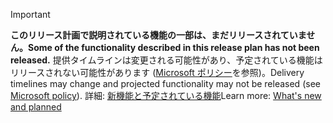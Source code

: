 > [!Important]
> <span data-ttu-id="ad54e-101">**このリリース計画で説明されている機能の一部は、まだリリースされていません。**</span><span class="sxs-lookup"><span data-stu-id="ad54e-101">**Some of the functionality described in this release plan has not been released.**</span></span> <span data-ttu-id="ad54e-102">提供タイムラインは変更される可能性があり、予定されている機能はリリースされない可能性があります ([Microsoft ポリシー](https://go.microsoft.com/fwlink/p/?linkid=2007332)を参照)。</span><span class="sxs-lookup"><span data-stu-id="ad54e-102">Delivery timelines may change and projected functionality may not be released (see [Microsoft policy](https://go.microsoft.com/fwlink/p/?linkid=2007332)).</span></span> <span data-ttu-id="ad54e-103">詳細: [新機能と予定されている機能](/dynamics365-release-plan/2019wave2/artificial-intelligence/dynamics365-product-insights/planned-features)</span><span class="sxs-lookup"><span data-stu-id="ad54e-103">Learn more: [What's new and planned](/dynamics365-release-plan/2019wave2/artificial-intelligence/dynamics365-product-insights/planned-features)</span></span>
